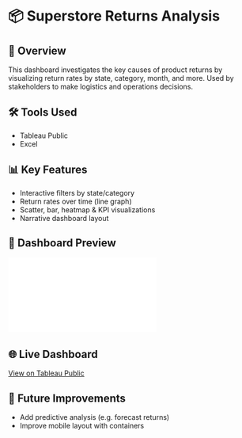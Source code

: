 # 📦 Superstore Returns Analysis

## 📍 Overview
This dashboard investigates the key causes of product returns by visualizing return rates by state, category, month, and more. Used by stakeholders to make logistics and operations decisions.

## 🛠 Tools Used
- Tableau Public
- Excel

## 📊 Key Features
- Interactive filters by state/category
- Return rates over time (line graph)
- Scatter, bar, heatmap & KPI visualizations
- Narrative dashboard layout

## 📸 Dashboard Preview
![Dashboard](./returns_dashboard.pdf)

## 🌐 Live Dashboard
[View on Tableau Public](https://public.tableau.com/shared/JSCHFS2QK?:display_count=n&:origin=viz_share_link)

## 🔁 Future Improvements
- Add predictive analysis (e.g. forecast returns)
- Improve mobile layout with containers
